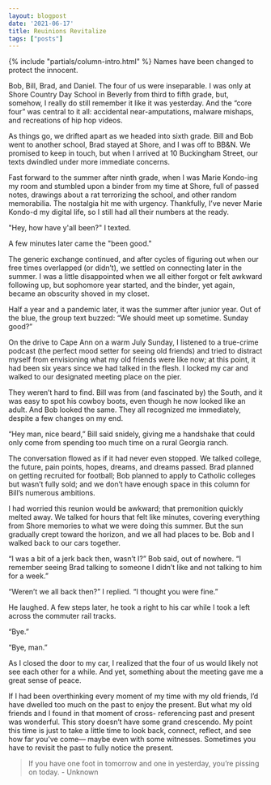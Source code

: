 ```yaml
---
layout: blogpost
date: '2021-06-17'
title: Reuinions Revitalize
tags: ["posts"]
---
```

{% include "partials/column-intro.html" %}
Names have been changed to protect the innocent.

Bob, Bill, Brad, and Daniel. The four of us were inseparable. I was only at Shore Country Day School in Beverly from third to fifth grade, but, somehow, I really do still remember it like it was yesterday. And the “core four” was central to it all: accidental near-amputations, malware mishaps, and recreations of hip hop videos.

As things go, we drifted apart as we headed into sixth grade. Bill and Bob went to another school, Brad stayed at Shore, and I was off to BB&N. We promised to keep in touch, but when I arrived at 10 Buckingham Street, our texts dwindled under more immediate concerns.

Fast forward to the summer after ninth grade, when I was Marie Kondo-ing my room and stumbled upon a binder from my time at Shore, full of passed notes, drawings about a rat terrorizing the school, and other random memorabilia. The nostalgia hit me with urgency. Thankfully, I’ve never Marie Kondo-d my digital life, so I still had all their numbers at the ready.

"Hey, how have y'all been?" I texted.

A few minutes later came the "been good."

The generic exchange continued, and after cycles of figuring out when our free times overlapped (or didn’t), we settled on connecting later in the summer. I was a little disappointed when we all either forgot or felt awkward following up, but sophomore year started, and the binder, yet again, became an obscurity shoved in my closet.

Half a year and a pandemic later, it was the summer after junior year. Out of the blue, the group text buzzed: “We should meet up sometime. Sunday good?”

On the drive to Cape Ann on a warm July Sunday, I listened to a true-crime podcast (the perfect mood setter for seeing old friends) and tried to distract myself from envisioning what my old friends were like now; at this point, it had been six years since we had talked in the flesh. I locked my car and walked to our designated meeting place on the pier.

They weren’t hard to find. Bill was from (and fascinated by) the South, and it was easy to spot his cowboy boots, even though he now looked like an adult. And Bob looked the same. They all recognized me immediately, despite a few changes on my end.

“Hey man, nice beard,” Bill said snidely, giving me a handshake that could only come from spending too much time on a rural Georgia ranch.

The conversation flowed as if it had never even stopped. We talked college, the future, pain points, hopes, dreams, and dreams passed. Brad planned on getting recruited for football; Bob planned to apply to Catholic colleges but wasn’t fully sold; and we don’t have enough space in this column for Bill’s numerous ambitions.

I had worried this reunion would be awkward; that premonition quickly melted away. We talked for hours that felt like minutes, covering everything from Shore memories to what we were doing this summer. But the sun gradually crept toward the horizon, and we all had places to be. Bob and I walked back to our cars together.

“I was a bit of a jerk back then, wasn’t I?” Bob said, out of nowhere. “I remember seeing Brad talking to someone I didn’t like and not talking to him for a week.”

“Weren’t we all back then?” I replied. “I thought you were fine.”

He laughed. A few steps later, he took a right to his car while I took a left across the commuter rail tracks.

“Bye.”

“Bye, man.”

As I closed the door to my car, I realized that
the four of us would likely not see each other for a while. And yet, something about the meeting gave me a great sense of peace.

If I had been overthinking every moment of my time with my old friends, I’d have dwelled too much on the past to enjoy the present. But what my old friends and I found in that moment of cross- referencing past and present was wonderful. This story doesn’t have some grand crescendo. My point this time is just to take a little time to look back, connect, reflect, and see how far you’ve come— maybe even with some witnesses. Sometimes you have to revisit the past to fully notice the present.

> If you have one foot in tomorrow and one in yesterday, you’re pissing on today. - Unknown